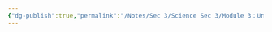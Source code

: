 ```yaml
---
{"dg-publish":true,"permalink":"/Notes/Sec 3/Science Sec 3/Module 3：Univers matériel/Chapitre 8：Les transformations de la matière et le l'énergie/8.1：Les transformations physiques/"}
---
```


